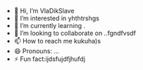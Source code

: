 - 👋 Hi, I’m VlaDikSlave
- 👀 I’m interested in yhthtrshgs
- 🌱 I’m currently learning .
- 💞️ I’m looking to collaborate on ..fgndfvsdf
- 📫 How to reach me kukuha)s
- 😄 Pronouns: ...
- ⚡ Fun fact:ijdsfujdfjhufdj

<!---
VlaDikSlave/VlaDikSlave is a ✨ special ✨ repository because its `README.md` (this file) appears on your GitHub profile.
You can click the Preview link to take a look at your changes.
--->
